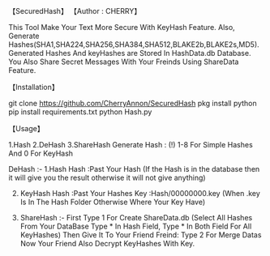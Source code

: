   【SecuredHash】
【Author : CHERRY】

This Tool Make Your Text More Secure With KeyHash Feature.
Also, Generate Hashes(SHA1,SHA224,SHA256,SHA384,SHA512,BLAKE2b,BLAKE2s,MD5).
Generated Hashes And keyHashes are Stored In HashData.db Database.
You Also Share Secret Messages With Your Freinds Using ShareData Feature.

【Installation】

git clone https://github.com/CherryAnnon/SecuredHash
pkg install python
pip install requirements.txt
python Hash.py


【Usage】

1.Hash 2.DeHash 3.ShareHash
Generate Hash :
(!) 1-8 For Simple Hashes And 0 For KeyHash

DeHash :-
1.Hash
Hash :Past Your Hash (If the Hash is in the database then it will give you the result otherwise it will not give anything)

2. KeyHash
Hash :Past Your Hashes
Key :Hash/00000000.key (When .key Is In The Hash Folder Otherwise Where Your Key Have)

3. ShareHash :-
First Type 1 For Create ShareData.db (Select All Hashes From Your DataBase Type * In Hash Field, Type * In Both Field For All KeyHashes)
Then Give It To Your Friend
Freind: Type 2 For Merge Datas
Now Your Friend Also Decrypt KeyHashes With Key.

